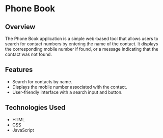 # Phone Book

## Overview

The Phone Book application is a simple web-based tool that allows users to search for contact numbers by entering the name of the contact. It displays the corresponding mobile number if found, or a message indicating that the contact was not found.

## Features

- Search for contacts by name.
- Displays the mobile number associated with the contact.
- User-friendly interface with a search input and button.

## Technologies Used

- HTML
- CSS
- JavaScript
